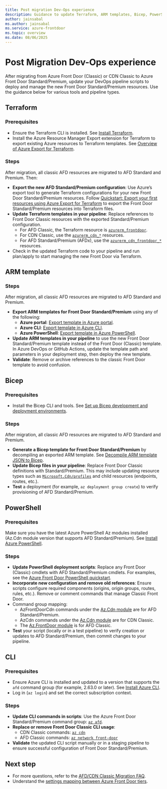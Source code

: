```yaml
---
title: Post migration Dev-Ops experience
description: Guidance to update Terraform, ARM templates, Bicep, PowerShell, and Azure CLI pipelines after migrating from Azure Front Door (Classic) or CDN Classic to Azure Front Door Standard/Premium.
author: jainsabal
ms.author: jainsabal
ms.service: azure-frontdoor
ms.topic: overview
ms.date: 08/06/2025
---
```

# Post Migration Dev-Ops experience

After migrating from Azure Front Door (Classic) or CDN Classic to Azure Front Door Standard/Premium, update your DevOps pipeline scripts to deploy and manage the new Front Door Standard/Premium resources. Use the guidance below for various tools and pipeline types.

## Terraform

### Prerequisites

- Ensure the Terraform CLI is installed. See [Install Terraform](https://developer.hashicorp.com/terraform/tutorials/azure-get-started/install-cli).
- Install the Azure Resource Manager Export extension for Terraform to export existing Azure resources to Terraform templates. See [Overview of Azure Export for Terraform](https://learn.microsoft.com/azure/developer/terraform/azure-export-for-terraform/export-terraform-overview).

### Steps

After migration, all classic AFD resources are migrated to AFD Standard and Premium. Then:

- **Export the new AFD Standard/Premium configuration**: Use Azure’s export tool to generate Terraform configurations for your new Front Door Standard/Premium resources. Follow [Quickstart: Export your first resources using Azure Export for Terraform](https://learn.microsoft.com/azure/developer/terraform/azure-export-for-terraform/export-first-resources?tabs=azure-cli) to export the Front Door Standard/Premium resources into Terraform files.
- **Update Terraform templates in your pipeline**: Replace references to Front Door Classic resources with the exported Standard/Premium configuration.
  - For AFD Classic, the Terraform resource is [`azurerm_frontdoor`](https://registry.terraform.io/providers/hashicorp/azurerm/latest/docs/resources/frontdoor).
  - For CDN Classic, use the [`azurerm_cdn_*`](https://registry.terraform.io/providers/hashicorp/azurerm/latest/docs/resources/cdn_endpoint) resources.
  - For AFD Standard/Premium (AFDx), use the [`azurerm_cdn_frontdoor_*`](https://registry.terraform.io/providers/hashicorp/azurerm/latest/docs/resources/cdn_frontdoor_profile) resources.
- Check in the updated Terraform code to your pipeline and run plan/apply to start managing the new Front Door via Terraform.

## ARM template

### Steps

After migration, all classic AFD resources are migrated to AFD Standard and Premium.

- **Export ARM templates for Front Door Standard/Premium** using any of the following:
  - **Azure portal**: [Export template in Azure portal](../azure-resource-manager/templates/export-template-portal.md).
  - **Azure CLI**: [Export template in Azure CLI](../azure-resource-manager/templates/export-template-cli.md).
  - **Azure PowerShell**: [Export template in Azure PowerShell](../azure-resource-manager/templates/export-template-powershell.md).
- **Update ARM templates in your pipeline** to use the new Front Door Standard/Premium template instead of the Front Door (Classic) template. In Azure DevOps or GitHub Actions, update the template path and parameters in your deployment step, then deploy the new template.
- **Validate**: Remove or archive references to the classic Front Door template to avoid confusion.

## Bicep

### Prerequisites

- Install the Bicep CLI and tools. See [Set up Bicep development and deployment environments](../azure-resource-manager/bicep/install.md).

### Steps

After migration, all classic AFD resources are migrated to AFD Standard and Premium.

- **Generate a Bicep template for Front Door Standard/Premium** by decompiling an exported ARM template. See [Decompile ARM template JSON to Bicep](../azure-resource-manager/bicep/decompile.md?tabs=azure-cli).
- **Update Bicep files in your pipeline**: Replace Front Door Classic definitions with Standard/Premium. This may include updating resource types such as [`Microsoft.Cdn/profiles`](https://learn.microsoft.com/azure/templates/microsoft.cdn/profiles?pivots=deployment-language-bicep) and child resources (endpoints, routes, etc.).
- **Test** a deployment (for example, `az deployment group create`) to verify provisioning of AFD Standard/Premium.

## PowerShell

### Prerequisites

Make sure you have the latest Azure PowerShell Az modules installed (Az.Cdn module version that supports AFD Standard/Premium). See [Install Azure PowerShell](https://learn.microsoft.com/powershell/azure/install-azps-windows).

### Steps

- **Update PowerShell deployment scripts**: Replace any Front Door (Classic) cmdlets with AFD Standard/Premium cmdlets. For examples, see the [Azure Front Door PowerShell quickstart](create-front-door-powershell.md).
- **Incorporate new configuration and remove old references**: Ensure scripts configure required components (origins, origin groups, routes, rules, etc.). Remove or comment commands that manage Classic Front Door.
- Command group mapping:
  - AzFrontDoorCdn commands under the [Az.Cdn module](https://learn.microsoft.com/powershell/module/az.cdn/) are for AFD Standard/Premium.
  - AzCdn commands under the [Az.Cdn module](https://learn.microsoft.com/powershell/module/az.cdn/) are for CDN Classic.
  - The [Az.FrontDoor module](https://learn.microsoft.com/powershell/module/az.frontdoor/) is for AFD Classic.
- **Test** your script (locally or in a test pipeline) to verify creation or updates to AFD Standard/Premium, then commit changes to your pipeline.

## CLI

### Prerequisites

- Ensure Azure CLI is installed and updated to a version that supports the `afd` command group (for example, 2.63.0 or later). See [Install Azure CLI](https://learn.microsoft.com/cli/azure/install-azure-cli).
- Log in (`az login`) and set the correct subscription context.

### Steps

- **Update CLI commands in scripts**: Use the Azure Front Door Standard/Premium command group: [`az afd`](https://learn.microsoft.com/cli/azure/afd).
- **Replace or remove Front Door Classic CLI usage**:
  - CDN Classic commands: [`az cdn`](https://learn.microsoft.com/cli/azure/cdn)
  - AFD Classic commands: [`az network front-door`](https://learn.microsoft.com/cli/azure/network/front-door)
- **Validate** the updated CLI script manually or in a staging pipeline to ensure successful configuration of Front Door Standard/Premium.

## Next step

* For more questions, refer to the [AFD/CDN Classic Migration FAQ](migration-faq.md).
* Understand the [settings mapping between Azure Front Door tiers](tier-mapping.md).

